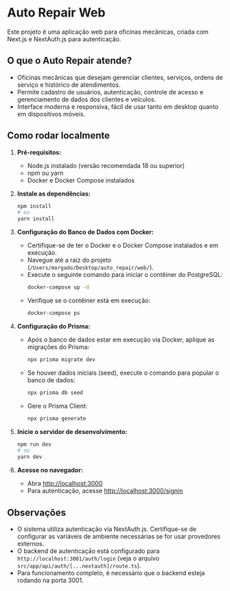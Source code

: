 # Auto Repair Web

Este projeto é uma aplicação web para oficinas mecânicas, criada com Next.js e NextAuth.js para autenticação.

## O que o Auto Repair atende?

- Oficinas mecânicas que desejam gerenciar clientes, serviços, ordens de serviço e histórico de atendimentos.
- Permite cadastro de usuários, autenticação, controle de acesso e gerenciamento de dados dos clientes e veículos.
- Interface moderna e responsiva, fácil de usar tanto em desktop quanto em dispositivos móveis.

## Como rodar localmente

1.  **Pré-requisitos:**

    - Node.js instalado (versão recomendada 18 ou superior)
    - npm ou yarn
    - Docker e Docker Compose instalados

2.  **Instale as dependências:**

    ```bash
    npm install
    # ou
    yarn install
    ```

3.  **Configuração do Banco de Dados com Docker:**

    - Certifique-se de ter o Docker e o Docker Compose instalados e em execução.
    - Navegue até a raiz do projeto (`/Users/morgado/Desktop/auto_repair/web/`).
    - Execute o seguinte comando para iniciar o contêiner do PostgreSQL:
      ```bash
      docker-compose up -d
      ```
    - Verifique se o contêiner está em execução:
      ```bash
      docker-compose ps
      ```

4.  **Configuração do Prisma:**

    - Após o banco de dados estar em execução via Docker, aplique as migrações do Prisma:
      ```bash
      npx prisma migrate dev
      ```
    - Se houver dados iniciais (seed), execute o comando para popular o banco de dados:
      ```bash
      npx prisma db seed
      ```
    - Gere o Prisma Client:
      ```bash
      npx prisma generate
      ```

5.  **Inicie o servidor de desenvolvimento:**

    ```bash
    npm run dev
    # ou
    yarn dev
    ```

6.  **Acesse no navegador:**
    - Abra [http://localhost:3000](http://localhost:3000)
    - Para autenticação, acesse [http://localhost:3000/signin](http://localhost:3000/signin)

## Observações

- O sistema utiliza autenticação via NextAuth.js. Certifique-se de configurar as variáveis de ambiente necessárias se for usar provedores externos.
- O backend de autenticação está configurado para `http://localhost:3001/auth/login` (veja o arquivo `src/app/api/auth/[...nextauth]/route.ts`).
- Para funcionamento completo, é necessário que o backend esteja rodando na porta 3001.
